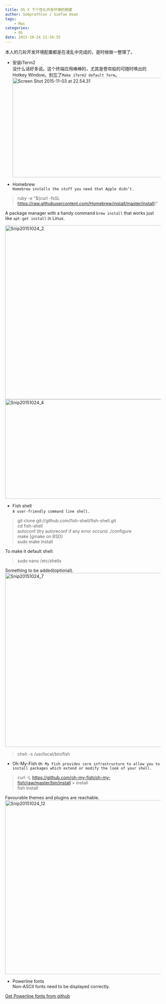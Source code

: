 ```yaml
---
title: OS X 下个性化开发环境的搭建
author: Semprathlon / Simfae Dean
tags:
	- Mac
categories:
	- OS
date: 2015-10-24 21:34:55
---
```

本人的几轮开发环境配置都是在凌乱中完成的，是时候做一整理了。

- 安装iTerm2   
没什么话好多说。这个终端应用棒棒的，尤其是卷帘般的可随时唤出的Hotkey Window。别忘了`Make iTerm2 default Term`。
<a href="__ASSETS_HOST_NAME__/2015/10/Screen-Shot-2015-11-03-at-22.54.31.png"><img src="__ASSETS_HOST_NAME__/2015/10/Screen-Shot-2015-11-03-at-22.54.31.png" alt="Screen Shot 2015-11-03 at 22.54.31" width="515" height="322" class="alignnone size-full wp-image-1358" /></a>
   
- Homebrew   
`Homebrew installs the stuff you need that Apple didn’t.`   

> ruby -e "$(curl -fsSL https://raw.githubusercontent.com/Homebrew/install/master/install)"   

A package manager with a handy command `brew install` that works just like `apt-get install` in Linux.

<a href="__ASSETS_HOST_NAME__/2015/10/Snip20151024_2.png"><img src="__ASSETS_HOST_NAME__/2015/10/Snip20151024_2.png" alt="Snip20151024_2" width="697" height="563" class="alignnone size-full wp-image-1343" /></a>
<a href="__ASSETS_HOST_NAME__/2015/10/Snip20151024_4.png"><img src="__ASSETS_HOST_NAME__/2015/10/Snip20151024_4-1024x322.png" alt="Snip20151024_4" width="1024" height="322" class="alignnone size-large wp-image-1344" /></a>
<!--more-->

- Fish shell   
`A user-friendly command line shell.` 

> git clone git://github.com/fish-shell/fish-shell.git  
> cd fish-shell  
> autoconf  (try autoreconf if any error occurs)
> ./configure  
> make [gmake on BSD]  
> sudo make install  

To make it default shell:

> sudo nano /etc/shells   

Something to be added(optional).   
<a href="__ASSETS_HOST_NAME__/2015/10/Snip20151024_7.png"><img src="__ASSETS_HOST_NAME__/2015/10/Snip20151024_7.png" alt="Snip20151024_7" width="697" height="563" class="alignnone size-full wp-image-1346" /></a>
> chsh -s /usr/local/bin/fish


- Oh-My-Fish
`Oh My Fish provides core infrastructure to allow you to install packages which extend or modify the look of your shell. `

> curl -L https://github.com/oh-my-fish/oh-my-fish/raw/master/bin/install > install   
> fish install    

Favourable themes and plugins are reachable.
<a href="__ASSETS_HOST_NAME__/2015/10/Snip20151024_12.png"><img src="__ASSETS_HOST_NAME__/2015/10/Snip20151024_12.png" alt="Snip20151024_12" width="697" height="563" class="alignnone size-full wp-image-1348" /></a>

- Powerline fonts   
Non-ASCII fonts need to be displayed correctly.

[Get Powerline fonts from github](https://github.com/powerline/fonts)
